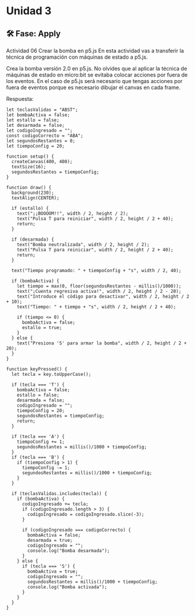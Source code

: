 # Unidad 3

## 🛠 Fase: Apply

Actividad 06
Crear la bomba en p5.js
En esta actividad vas a transferir la técnica de programación con máquinas de estado a p5.js.

Crea la bomba versión 2.0 en p5.js. No olvides que al aplicar la técnica de máquinas de estado en micro:bit se evitaba colocar acciones por fuera de los eventos. En el caso de p5.js será necesario que tengas acciones por fuera de eventos porque es necesario dibujar el canvas en cada frame.

Respuesta: 

```
let teclasValidas = "ABST";  
let bombaActiva = false;      
let estallo = false;
let desarmada = false;
let codigoIngresado = "";            
const codigoCorrecto = "ABA";  
let segundosRestantes = 0; 
let tiempoConfig = 20;  

function setup() {   
  createCanvas(400, 400);   
  textSize(16);
  segundosRestantes = tiempoConfig; 
}  

function draw() {   
  background(230);   
  textAlign(CENTER);   

  if (estallo) {
    text("¡¡BOOOOM!!", width / 2, height / 2);  
    text("Pulsa T para reiniciar", width / 2, height / 2 + 40);  
    return;
  }

  if (desarmada) {
    text("Bomba neutralizada", width / 2, height / 2);  
    text("Pulsa T para reiniciar", width / 2, height / 2 + 40);  
    return;
  }

  text("Tiempo programado: " + tiempoConfig + "s", width / 2, 40);

  if (bombaActiva) {
    let tiempo = max(0, floor(segundosRestantes - millis()/1000));
    text("¡Cuenta regresiva activa!", width / 2, height / 2 - 20);
    text("Introduce el código para desactivar", width / 2, height / 2 + 10);
    text("Tiempo: " + tiempo + "s", width / 2, height / 2 + 40);

    if (tiempo <= 0) {       
      bombaActiva = false;       
      estallo = true;     
    }   
  } else {     
    text("Presiona 'S' para armar la bomba", width / 2, height / 2 + 20);   
  } 
}

function keyPressed() {   
  let tecla = key.toUpperCase();   

  if (tecla === 'T') {
    bombaActiva = false;
    estallo = false;
    desarmada = false;
    codigoIngresado = "";
    tiempoConfig = 20;
    segundosRestantes = tiempoConfig;
    return;
  }

  if (tecla === 'A') {
    tiempoConfig += 1;
    segundosRestantes = millis()/1000 + tiempoConfig;
  }
  if (tecla === 'B') {
    if (tiempoConfig > 1) { 
      tiempoConfig -= 1;
      segundosRestantes = millis()/1000 + tiempoConfig;
    }
  }

  if (teclasValidas.includes(tecla)) {     
    if (bombaActiva) {       
      codigoIngresado += tecla;       
      if (codigoIngresado.length > 3) {         
        codigoIngresado = codigoIngresado.slice(-3);        
      }        

      if (codigoIngresado === codigoCorrecto) {         
        bombaActiva = false;         
        desarmada = true;         
        codigoIngresado = "";         
        console.log("Bomba desarmada");       
      }     
    } else {       
      if (tecla === 'S') {         
        bombaActiva = true;         
        codigoIngresado = "";         
        segundosRestantes = millis()/1000 + tiempoConfig;         
        console.log("Bomba activada");       
      }     
    }   
  } 
}
```
